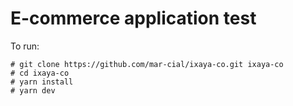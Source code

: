 # E-commerce application test

To run: 

```
# git clone https://github.com/mar-cial/ixaya-co.git ixaya-co
# cd ixaya-co
# yarn install
# yarn dev
```
